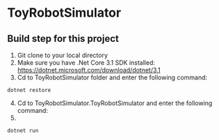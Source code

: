 # ToyRobotSimulator
## Build step for this project

1. Git clone to your local directory
2. Make sure you have .Net Core 3.1 SDK installed: https://dotnet.microsoft.com/download/dotnet/3.1
3. Cd to ToyRobotSimulator folder and enter the following command:

`dotnet restore`

4. Cd to ToyRobotSimulator.ToyRobotSimulator and enter the following command:
5. 
`dotnet run`

